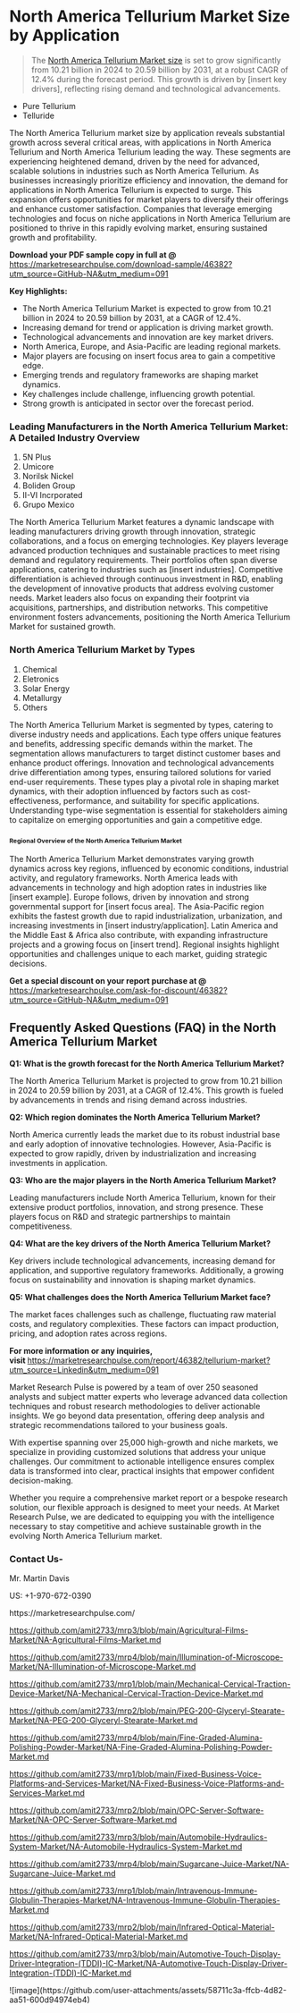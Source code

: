 <h1>North America Tellurium Market&nbsp;Size by Application</h1><blockquote><p>The <a href="https://marketresearchpulse.com/download-sample/46382?utm_source=GitHub-NA&amp;utm_medium=091">North America Tellurium Market size</a> is set to grow significantly from 10.21 billion in 2024 to 20.59 billion by 2031, at a robust CAGR of 12.4% during the forecast period. This growth is driven by [insert key drivers], reflecting rising demand and technological advancements.</p></blockquote><ul><li>Pure Tellurium<li> Telluride</li></ul><p>The North America Tellurium market size by application reveals substantial growth across several critical areas, with applications in North America Tellurium and North America Tellurium leading the way. These segments are experiencing heightened demand, driven by the need for advanced, scalable solutions in industries such as North America Tellurium. As businesses increasingly prioritize efficiency and innovation, the demand for applications in North America Tellurium is expected to surge. This expansion offers opportunities for market players to diversify their offerings and enhance customer satisfaction. Companies that leverage emerging technologies and focus on niche applications in North America Tellurium are positioned to thrive in this rapidly evolving market, ensuring sustained growth and profitability.</p><p><strong>Download your PDF sample copy in full at @ </strong><a href="https://marketresearchpulse.com/download-sample/46382?utm_source=GitHub-NA&amp;utm_medium=091">https://marketresearchpulse.com/download-sample/46382?utm_source=GitHub-NA&amp;utm_medium=091</a></p><p><strong>Key Highlights: </strong></p><ul><li>The North America Tellurium Market is expected to grow from 10.21 billion in 2024 to 20.59 billion by 2031, at a CAGR of 12.4%.</li><li>Increasing demand for trend or application is driving market growth.</li><li>Technological advancements and innovation are key market drivers.</li><li>North America, Europe, and Asia-Pacific are leading regional markets.</li><li>Major players are focusing on insert focus area to gain a competitive edge.</li><li>Emerging trends and regulatory frameworks are shaping market dynamics.</li><li>Key challenges include challenge, influencing growth potential.</li><li>Strong growth is anticipated in sector over the forecast period.</li></ul><h3>Leading Manufacturers in the North America Tellurium Market: A Detailed Industry Overview</h3><ol><li>5N Plus</li><li>Umicore</li><li>Norilsk Nickel</li><li>Boliden Group</li><li>II-VI Incrporated</li><li>Grupo Mexico</li></ol><div class="flex max-w-full flex-col flex-grow"><div class="min-h-8 text-message flex w-full flex-col items-end gap-2 whitespace-normal break-words [.text-message+&amp;]:mt-5" dir="auto" data-message-author-role="assistant" data-message-id="fd8432e4-4910-450d-b182-61b7bfb0a01f" data-message-model-slug="gpt-4o"><div class="flex w-full flex-col gap-1 empty:hidden first:pt-[3px]"><div class="markdown prose w-full break-words dark:prose-invert light"><p>The North America Tellurium Market features a dynamic landscape with leading manufacturers driving growth through innovation, strategic collaborations, and a focus on emerging technologies. Key players leverage advanced production techniques and sustainable practices to meet rising demand and regulatory requirements. Their portfolios often span diverse applications, catering to industries such as [insert industries]. Competitive differentiation is achieved through continuous investment in R&amp;D, enabling the development of innovative products that address evolving customer needs. Market leaders also focus on expanding their footprint via acquisitions, partnerships, and distribution networks. This competitive environment fosters advancements, positioning the North America Tellurium Market for sustained growth.</p></div></div></div></div><h3>North America Tellurium Market by Types</h3><ol><li>Chemical<li> Eletronics<li> Solar Energy<li> Metallurgy<li> Others</li></ol><div class="flex max-w-full flex-col flex-grow"><div class="min-h-8 text-message flex w-full flex-col items-end gap-2 whitespace-normal break-words [.text-message+&amp;]:mt-5" dir="auto" data-message-author-role="assistant" data-message-id="084470be-0bb7-4664-bddf-5156b4f41249" data-message-model-slug="gpt-4o-mini"><div class="flex w-full flex-col gap-1 empty:hidden first:pt-[3px]"><div class="markdown prose w-full break-words dark:prose-invert light"><p>The North America Tellurium Market is segmented by types, catering to diverse industry needs and applications. Each type offers unique features and benefits, addressing specific demands within the market. The segmentation allows manufacturers to target distinct customer bases and enhance product offerings. Innovation and technological advancements drive differentiation among types, ensuring tailored solutions for varied end-user requirements. These types play a pivotal role in shaping market dynamics, with their adoption influenced by factors such as cost-effectiveness, performance, and suitability for specific applications. Understanding type-wise segmentation is essential for stakeholders aiming to capitalize on emerging opportunities and gain a competitive edge.</p></div></div></div></div><h3><span style="font-size: 11px;">Regional Overview of the North America Tellurium Market</span></h3><div class="flex max-w-full flex-col flex-grow"><div class="min-h-8 text-message flex w-full flex-col items-end gap-2 whitespace-normal break-words [.text-message+&amp;]:mt-5" dir="auto" data-message-author-role="assistant" data-message-id="e9038762-ce64-4e30-91c9-9bd413514231" data-message-model-slug="gpt-4o-mini"><div class="flex w-full flex-col gap-1 empty:hidden first:pt-[3px]"><div class="markdown prose w-full break-words dark:prose-invert light"><p>The North America Tellurium Market demonstrates varying growth dynamics across key regions, influenced by economic conditions, industrial activity, and regulatory frameworks. North America leads with advancements in technology and high adoption rates in industries like [insert example]. Europe follows, driven by innovation and strong governmental support for [insert focus area]. The Asia-Pacific region exhibits the fastest growth due to rapid industrialization, urbanization, and increasing investments in [insert industry/application]. Latin America and the Middle East &amp; Africa also contribute, with expanding infrastructure projects and a growing focus on [insert trend]. Regional insights highlight opportunities and challenges unique to each market, guiding strategic decisions.</p></div></div></div></div><p><strong>Get a special discount on your report purchase at @ </strong><a href="https://marketresearchpulse.com/ask-for-discount/46382?utm_source=GitHub-NA&amp;utm_medium=091">https://marketresearchpulse.com/ask-for-discount/46382?utm_source=GitHub-NA&amp;utm_medium=091</a></p><h2>Frequently Asked Questions (FAQ) in the North America Tellurium Market</h2><p><strong>Q1: What is the growth forecast for the North America Tellurium Market?</strong></p><p>The North America Tellurium Market is projected to grow from 10.21 billion in 2024 to 20.59 billion by 2031, at a CAGR of 12.4%. This growth is fueled by advancements in trends and rising demand across industries.</p><p><strong>Q2: Which region dominates the North America Tellurium Market?</strong></p><p>North America currently leads the market due to its robust industrial base and early adoption of innovative technologies. However, Asia-Pacific is expected to grow rapidly, driven by industrialization and increasing investments in application.</p><p><strong>Q3: Who are the major players in the North America Tellurium Market?</strong></p><p>Leading manufacturers include North America Tellurium, known for their extensive product portfolios, innovation, and strong presence. These players focus on R&amp;D and strategic partnerships to maintain competitiveness.</p><p><strong>Q4: What are the key drivers of the North America Tellurium Market?</strong></p><p>Key drivers include technological advancements, increasing demand for application, and supportive regulatory frameworks. Additionally, a growing focus on sustainability and innovation is shaping market dynamics.</p><p><strong>Q5: What challenges does the North America Tellurium Market face?</strong></p><p>The market faces challenges such as challenge, fluctuating raw material costs, and regulatory complexities. These factors can impact production, pricing, and adoption rates across regions.</p><p><strong>For more information or any inquiries, visit&nbsp;</strong><a href="https://marketresearchpulse.com/report/46382/tellurium-market?utm_source=Linkedin&utm_medium=091">https://marketresearchpulse.com/report/46382/tellurium-market?utm_source=Linkedin&utm_medium=091</a></p><p>Market Research Pulse is powered by a team of over 250 seasoned analysts and subject matter experts who leverage advanced data collection techniques and robust research methodologies to deliver actionable insights. We go beyond data presentation, offering deep analysis and strategic recommendations tailored to your business goals.</p><p>With expertise spanning over 25,000 high-growth and niche markets, we specialize in providing customized solutions that address your unique challenges. Our commitment to actionable intelligence ensures complex data is transformed into clear, practical insights that empower confident decision-making.</p><p>Whether you require a comprehensive market report or a bespoke research solution, our flexible approach is designed to meet your needs. At Market Research Pulse, we are dedicated to equipping you with the intelligence necessary to stay competitive and achieve sustainable growth in the evolving North America Tellurium market.</p><h3><strong>Contact Us-</strong></h3><p>Mr. Martin Davis</p><p>US: +1-970-672-0390</p><p>https://marketresearchpulse.com/</p><p><a href="https://github.com/amit2733/mrp3/blob/main/Agricultural-Films-Market/NA-Agricultural-Films-Market.md">https://github.com/amit2733/mrp3/blob/main/Agricultural-Films-Market/NA-Agricultural-Films-Market.md</a></p><p><a href="https://github.com/amit2733/mrp4/blob/main/Illumination-of-Microscope-Market/NA-Illumination-of-Microscope-Market.md">https://github.com/amit2733/mrp4/blob/main/Illumination-of-Microscope-Market/NA-Illumination-of-Microscope-Market.md</a></p><p><a href="https://github.com/amit2733/mrp1/blob/main/Mechanical-Cervical-Traction-Device-Market/NA-Mechanical-Cervical-Traction-Device-Market.md">https://github.com/amit2733/mrp1/blob/main/Mechanical-Cervical-Traction-Device-Market/NA-Mechanical-Cervical-Traction-Device-Market.md</a></p><p><a href="https://github.com/amit2733/mrp2/blob/main/PEG-200-Glyceryl-Stearate-Market/NA-PEG-200-Glyceryl-Stearate-Market.md">https://github.com/amit2733/mrp2/blob/main/PEG-200-Glyceryl-Stearate-Market/NA-PEG-200-Glyceryl-Stearate-Market.md</a></p><p><a href="https://github.com/amit2733/mrp4/blob/main/Fine-Graded-Alumina-Polishing-Powder-Market/NA-Fine-Graded-Alumina-Polishing-Powder-Market.md">https://github.com/amit2733/mrp4/blob/main/Fine-Graded-Alumina-Polishing-Powder-Market/NA-Fine-Graded-Alumina-Polishing-Powder-Market.md</a></p><p><a href="https://github.com/amit2733/mrp1/blob/main/Fixed-Business-Voice-Platforms-and-Services-Market/NA-Fixed-Business-Voice-Platforms-and-Services-Market.md">https://github.com/amit2733/mrp1/blob/main/Fixed-Business-Voice-Platforms-and-Services-Market/NA-Fixed-Business-Voice-Platforms-and-Services-Market.md</a></p><p><a href="https://github.com/amit2733/mrp2/blob/main/OPC-Server-Software-Market/NA-OPC-Server-Software-Market.md">https://github.com/amit2733/mrp2/blob/main/OPC-Server-Software-Market/NA-OPC-Server-Software-Market.md</a></p><p><a href="https://github.com/amit2733/mrp3/blob/main/Automobile-Hydraulics-System-Market/NA-Automobile-Hydraulics-System-Market.md">https://github.com/amit2733/mrp3/blob/main/Automobile-Hydraulics-System-Market/NA-Automobile-Hydraulics-System-Market.md</a></p><p><a href="https://github.com/amit2733/mrp4/blob/main/Sugarcane-Juice-Market/NA-Sugarcane-Juice-Market.md">https://github.com/amit2733/mrp4/blob/main/Sugarcane-Juice-Market/NA-Sugarcane-Juice-Market.md</a></p><p><a href="https://github.com/amit2733/mrp1/blob/main/Intravenous-Immune-Globulin-Therapies-Market/NA-Intravenous-Immune-Globulin-Therapies-Market.md">https://github.com/amit2733/mrp1/blob/main/Intravenous-Immune-Globulin-Therapies-Market/NA-Intravenous-Immune-Globulin-Therapies-Market.md</a></p><p><a href="https://github.com/amit2733/mrp2/blob/main/Infrared-Optical-Material-Market/NA-Infrared-Optical-Material-Market.md">https://github.com/amit2733/mrp2/blob/main/Infrared-Optical-Material-Market/NA-Infrared-Optical-Material-Market.md</a></p><p><a href="https://github.com/amit2733/mrp3/blob/main/Automotive-Touch-Display-Driver-Integration-(TDDI)-IC-Market/NA-Automotive-Touch-Display-Driver-Integration-(TDDI)-IC-Market.md">https://github.com/amit2733/mrp3/blob/main/Automotive-Touch-Display-Driver-Integration-(TDDI)-IC-Market/NA-Automotive-Touch-Display-Driver-Integration-(TDDI)-IC-Market.md</a></p>
![image](https://github.com/user-attachments/assets/58711c3a-ffcb-4d82-aa51-600d94974eb4)
